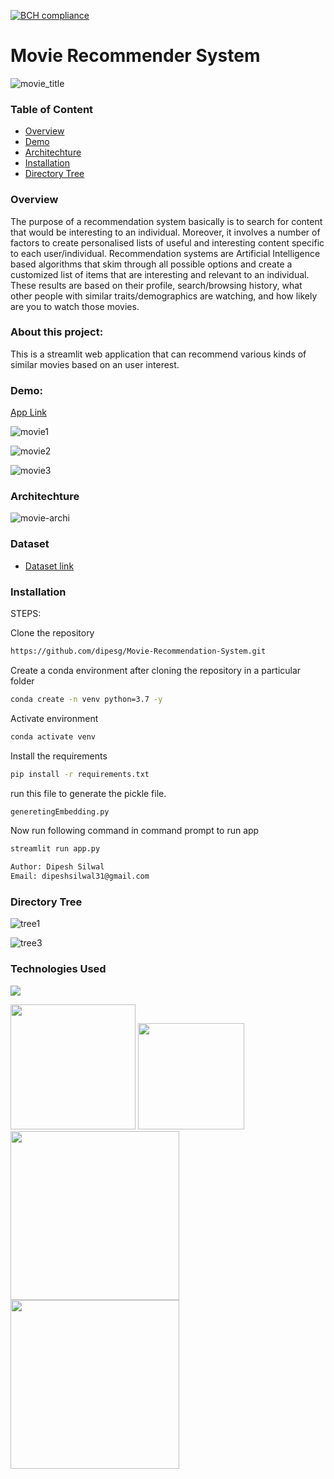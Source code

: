 [![BCH compliance](https://bettercodehub.com/edge/badge/dipesg/Movie-Recommendation-System?branch=main)](https://bettercodehub.com/)
# Movie Recommender System

![movie_title](https://user-images.githubusercontent.com/75604769/163835573-52bbb215-2ca0-48ad-b610-57a9aae4750a.jpg)

### Table of Content
  
  * [Overview](#overview)
  * [Demo](#demo)
  * [Architechture](#architechture)
  * [Installation](#installation)
  * [Directory Tree](#directory-tree)

### Overview
The purpose of a recommendation system basically is to search for content that would be interesting to an individual. Moreover, it involves a number of factors to create personalised lists of useful and interesting content specific to each user/individual. Recommendation systems are Artificial Intelligence based algorithms that skim through all possible options and create a customized list of items that are interesting and relevant to an individual. These results are based on their profile, search/browsing history, what other people with similar traits/demographics are watching, and how likely are you to watch those movies. 

### About this project:
This is a streamlit web application that can recommend various kinds of similar movies based on an user interest.

### Demo:
[App Link](https://movie-recommender7.herokuapp.com/)



![movie1](https://user-images.githubusercontent.com/75604769/163835579-3a4968fd-39f5-4219-b148-fb5cc8c17069.png)

![movie2](https://user-images.githubusercontent.com/75604769/163835584-89e85a93-8b60-4dee-a559-30e38ebf0c4b.png)

![movie3](https://user-images.githubusercontent.com/75604769/163835590-75fc2a4f-6e66-46aa-85bf-84d529eb4f86.png)

### Architechture
![movie-archi](https://user-images.githubusercontent.com/75604769/163920958-f0074e01-6460-41fc-aa5d-84344973f4aa.png)


### Dataset 

* [Dataset link](https://www.kaggle.com/tmdb/tmdb-movie-metadata?select=tmdb_5000_movies.csv)



### Installation
STEPS:

Clone the repository

```bash
https://github.com/dipesg/Movie-Recommendation-System.git
```
Create a conda environment after cloning the repository in a particular folder

```bash
conda create -n venv python=3.7 -y
```
Activate environment
```bash
conda activate venv
```

Install the requirements
```bash
pip install -r requirements.txt
```

run this file to generate the pickle file.
```bash
generetingEmbedding.py
```

Now run following command in command prompt to run app
```bash
streamlit run app.py
```

```bash
Author: Dipesh Silwal
Email: dipeshsilwal31@gmail.com

```

### Directory Tree
![tree1](https://user-images.githubusercontent.com/75604769/163923235-9d0f1256-13bb-4551-a571-d0fc3ebbd617.png)


![tree3](https://user-images.githubusercontent.com/75604769/163923667-2bc153bd-1c48-4661-8c77-9fd7376dd80e.png)


### Technologies Used
![](https://forthebadge.com/images/badges/made-with-python.svg)

[<img target="_blank" src="https://scikit-learn.org/stable/_static/scikit-learn-logo-small.png" width=200>](https://scikit-learn.org/stable/) [<img target="_blank" src="https://streamlit.io/images/brand/streamlit-logo-secondary-colormark-darktext.svg" width=170>](https://streamlit.io/) 
[<img target="_blank" src="https://numpy.org/images/logo.svg" width=270>](https://numpy.org/)  [<img target="_blank" src="https://pandas.pydata.org/static/img/pandas.svg" width=270>](https://pandas.pydata.org/about/citing.html)
